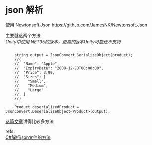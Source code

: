# json 解析
使用 Newtonsoft.Json   https://github.com/JamesNK/Newtonsoft.Json

主要就这两个方法  
*Unity中使用.NET35的版本，更高的版本Unity可能还不支持*
```

	string output = JsonConvert.SerializeObject(product);
	//{
	//  "Name": "Apple",
	//  "ExpiryDate": "2008-12-28T00:00:00",
	//  "Price": 3.99,
	//  "Sizes": [
	//    "Small",
	//    "Medium",
	//    "Large"
	//  ]
	//}

	Product deserializedProduct = JsonConvert.DeserializeObject<Product>(output);
```


[这篇文章][1]讲得比较多方法   

refs:  
[C#解析json文件的方法][1]  


[1]: http://www.cnblogs.com/txw1958/archive/2012/08/01/csharp-json.html